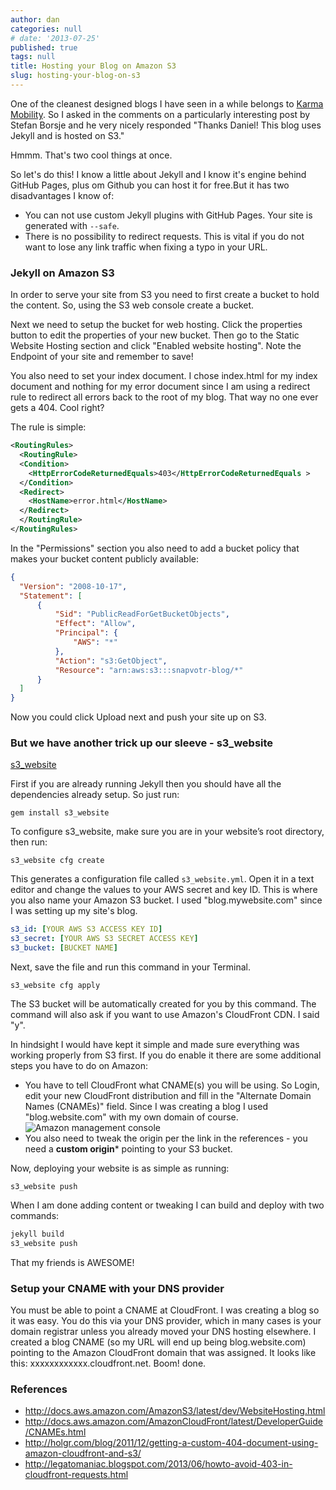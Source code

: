 ```yaml
---
author: dan
categories: null
# date: '2013-07-25'
published: true
tags: null
title: Hosting your Blog on Amazon S3
slug: hosting-your-blog-on-s3
---
```


One of the cleanest designed blogs I have seen in a while belongs to [Karma Mobility](http://blog.yourkarma.com/).  So I asked in the comments on a particularly interesting post by Stefan Borsje and he very nicely responded "Thanks Daniel! This blog uses Jekyll and is hosted on S3."

Hmmm.  That's two cool things at once.

<!--more-->

So let's do this! I know a little about Jekyll and I know it's engine behind GitHub Pages, plus om Github you can host it for free.But it has two disadvantages I know of:

* You can not use custom Jekyll plugins with GitHub Pages. Your site is generated with `--safe`.
* There is no possibility to redirect requests. This is vital if you do not want to lose any link traffic when fixing a typo in your URL.

### Jekyll on Amazon S3

In order to serve your site from S3 you need to first create a bucket to hold the content. So, using the S3 web console create a bucket.

Next we need to setup the bucket for web hosting. Click the properties button to edit the properties of your new bucket.  Then go to the Static Website Hosting section and click "Enabled website hosting". Note the Endpoint of your site and remember to save!

You also need to set your index document.  I chose index.html for my index document and nothing for my error document since I am using a redirect rule to redirect all errors back to the root of my blog.  That way no one ever gets a 404.  Cool right?

The rule is simple:

``` xml
<RoutingRules>
  <RoutingRule>
  <Condition>
    <HttpErrorCodeReturnedEquals>403</HttpErrorCodeReturnedEquals >
  </Condition>
  <Redirect>
    <HostName>error.html</HostName>
  </Redirect>
  </RoutingRule>
</RoutingRules>
```

In the "Permissions" section you also need to add a bucket policy that makes your bucket content publicly available:

``` json
{
  "Version": "2008-10-17",
  "Statement": [
      {
          "Sid": "PublicReadForGetBucketObjects",
          "Effect": "Allow",
          "Principal": {
              "AWS": "*"
          },
          "Action": "s3:GetObject",
          "Resource": "arn:aws:s3:::snapvotr-blog/*"
      }
  ]
}
```

Now you could click Upload next and push your site up on S3.

### But we have another trick up our sleeve - s3_website

[s3_website](https://github.com/laurilehmijoki/s3_website)

First if you are already running Jekyll then you should have all the dependencies already setup.  So just run:

`gem install s3_website`


To configure s3_website, make sure you are in your website’s root directory, then run:

`s3_website cfg create`


This generates a configuration file called `s3_website.yml`. Open it in a text editor and change the values to your AWS secret and key ID.  This is where you also name your Amazon S3 bucket.  I used "blog.mywebsite.com" since I was setting up my site's blog.

``` yaml
s3_id: [YOUR AWS S3 ACCESS KEY ID]
s3_secret: [YOUR AWS S3 SECRET ACCESS KEY]
s3_bucket: [BUCKET NAME]
```

Next, save the file and run this command in your Terminal.

`s3_website cfg apply`

The S3 bucket will be automatically created for you by this command. The command will also ask if you want to use Amazon's CloudFront CDN.  I said "y".

In hindsight I would have kept it simple and made sure everything was working properly from S3 first.  If you do enable it there are some additional steps you have to do on Amazon:

* You have to tell CloudFront what CNAME(s) you will be using.  So Login, edit your new CloudFront distribution and fill in the "Alternate Domain Names (CNAMEs)" field. Since I was creating a blog I used "blog.website.com" with my own domain of course. ![Amazon management console](/img/CloudFront_Management_Console.png)
* You also need to tweak the origin per the link in the references - you need a **custom origin*** pointing to your S3 bucket.

Now, deploying your website is as simple as running:

`s3_website push`


When I am done adding content or tweaking I can build and deploy with two commands:

``` sh
jekyll build
s3_website push
```

That my friends is AWESOME!

### Setup your CNAME with your DNS provider

You must be able to point a CNAME at CloudFront.  I was creating a blog so it was easy.  You do this via your DNS provider, which in many cases is your domain registrar unless you already moved your DNS hosting elsewhere.  I created a blog CNAME (so my URL will end up being blog.website.com) pointing to the Amazon CloudFront domain that was assigned.  It looks like this: xxxxxxxxxxxx.cloudfront.net.  Boom! done.

### References
- http://docs.aws.amazon.com/AmazonS3/latest/dev/WebsiteHosting.html
- http://docs.aws.amazon.com/AmazonCloudFront/latest/DeveloperGuide/CNAMEs.html
- http://holgr.com/blog/2011/12/getting-a-custom-404-document-using-amazon-cloudfront-and-s3/
- http://legatomaniac.blogspot.com/2013/06/howto-avoid-403-in-cloudfront-requests.html
